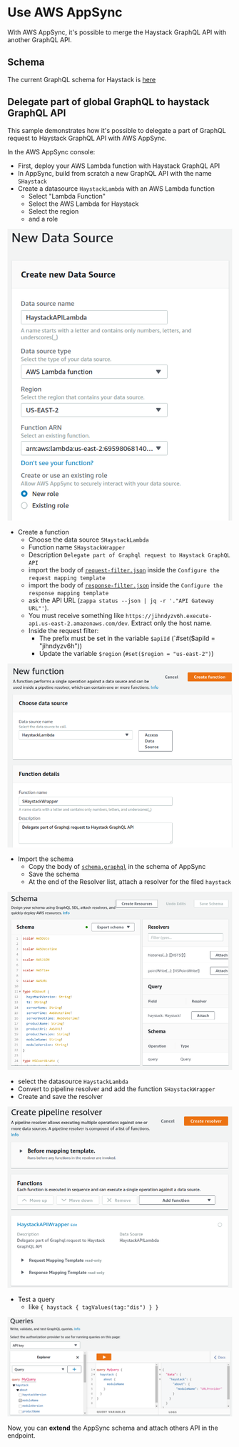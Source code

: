 # Use AWS AppSync

With AWS AppSync, it's possible to merge the Haystack GraphQL API with another GraphQL API.

## Schema

The current GraphQL schema for Haystack
is [here](https://raw.githubusercontent.com/engie-group/shaystack/develop/schema.graphql)

## Delegate part of global GraphQL to haystack GraphQL API

This sample demonstrates how it's possible to delegate a part of GraphQL request to Haystack GraphQL API with AWS
AppSync.

In the AWS AppSync console:

* First, deploy your AWS Lambda function with Haystack GraphQL API
* In AppSync, build from scratch a new GraphQL API with the name `SHaystack`
* Create a datasource `HaystackLambda` with an AWS Lambda function
  - Select "Lambda Function"
  - Select the AWS Lambda for Haystack
  - Select the region
  - and a role

![alt New Data Source][newDataSource]

* Create a function
  - Choose the data source `SHaystackLambda`
  - Function name `SHaystackWrapper`
  - Description `Delegate part of Graphql request to Haystack GraphQL API`
  - import the body
    of [`request-filter.json`](https://raw.githubusercontent.com/engie-group/shaystack/develop/AWS_appsync/request-filter.json)
    inside the
    `Configure the request mapping template`
  - import the body
    of [`response-filter.json`](https://raw.githubusercontent.com/engie-group/shaystack/develop/AWS_appsync/response-filter.json)
    inside the
    `Configure the response mapping template`
  - ask the API URL (`zappa status --json | jq -r '."API Gateway URL"'`).
  - You must receive something like `https://jihndyzv6h.execute-api.us-east-2.amazonaws.com/dev`. Extract only the host
    name.
  - Inside the request filter:
    - The prefix must be set in the variable `$apiId` (`#set($apiId = "jihndyzv6h"))
    - Update the variable `$region` (`#set($region = "us-east-2")`)

![alt New Data Source][newFunction]

* Import the schema
  - Copy the body of [`schema.graphql`](https://raw.githubusercontent.com/engie-group/shaystack/develop/schema.graphql)
    in the schema of AppSync
  - Save the schema
  - At the end of the Resolver list, attach a resolver for the filed `haystack`

![alt Attach Resolver][attachResolver]

- select the datasource `HaystackLambda`
- Convert to pipeline resolver and add the function `SHaystackWrapper`
- Create and save the resolver

![alt Create Pipeline Resolver][createPipelineResolver]

* Test a query
  - like `{ haystack { tagValues(tag:"dis") } }`

![alt Query][query]

Now, you can **extend** the AppSync schema and attach others API in the endpoint.

[newDataSource]: New_Data_Source.png "New Data Source"

[newFunction]: New_Function.png "New Function"

[attachResolver]: Attach_Resolver.png "Attach Resolver"

[createPipelineResolver]: Create_Pipeline_Resolver.png "Create Pipeline resolver"

[query]: Queries.png "Query"